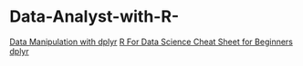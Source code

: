 # Data-Analyst-with-R-
[Data Manipulation with dplyr](https://drive.google.com/file/d/1Nf4h5kLfuhDdwVMFpOmbYjSVsnafMfAW/view?usp=drivesdk) 
[R For Data Science Cheat Sheet for Beginners](https://drive.google.com/file/d/1N_z8DP4TsELvbWXZrPE1I1gXbEP2b4U1/view?usp=drivesdk) 
[dplyr](https://drive.google.com/file/d/1NqzuoqSVcidggf_-mf07mCqGXiIJWv6b/view?usp=drivesdk) 
